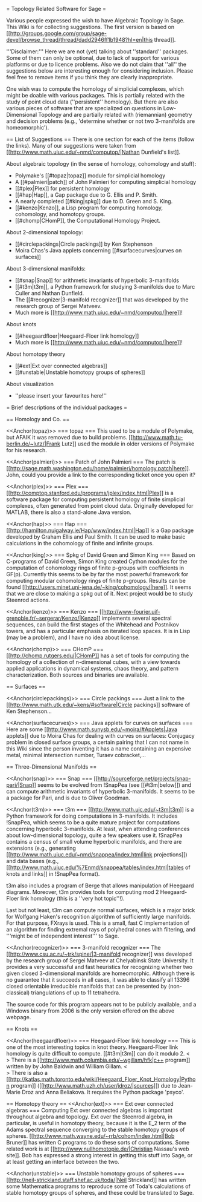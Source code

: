= Topology Related Software for Sage =

Various people expressed the wish to have Algebraic Topology in Sage. This Wiki is for collecting suggestions. The first version is based on [[http://groups.google.com/group/sage-devel/browse_thread/thread/dadd2946ff1b1948?hl=en|this thread]].

'''Disclaimer:''' Here we are not (yet) talking about ''standard'' packages. Some of them can only be optional, due to lack of support for various platforms or due to licence problems. Also we do not claim that ''all'' the suggestions below are interesting enough for considering inclusion. Please feel free to remove items if you think they are clearly inappropriate.

One wish was to compute the homology of simplicial complexes, which might be doable with various packages. This is partially related with the study of point cloud data (''persistent'' homology). But there are also various pieces of software that are specialized on questions in Low-Dimensional Topology and are partially related with (riemannian) geometry and decision problems (e.g., 'determine whether or not two 3-manifolds are homeomorphic').

== List of Suggestions ==
There is one section for each of the items (follow the links). Many of our suggestions were taken from [[http://www.math.uiuc.edu/~nmd/computop/|Nathan Dunfield's list]].

About algebraic topology (in the sense of homology, cohomology and stuff):
 * Polymake's [[#topaz|topaz]] module for simplicial homology
 * A [[#palmieri|patch]] of John Palmieri for computing simplicial homology
 * [[#plex|Plex]] for persistent homology
 * [[#hap|Hap]], a Gap package due to G. Ellis and P. Smith.
 * A nearly completed [[#king|spkg]]  due to D. Green and S. King.
 * [[#kenzo|Kenzo]], a Lisp program for computing homology, cohomology, and homotopy groups.
 * [[#chomp|CHomP]], the Computational Homology Project.

About 2-dimensional topology:
 * [[#circlepackings|Circle packings]] by Ken Stephenson
 * Moira Chas's Java applets concerning [[#surfacecurves|curves on surfaces]]

About 3-dimensional manifolds:
 * [[#snap|Snap]] for arithmetic invariants of hyperbolic 3-manifolds
 * [[#t3m|t3m]], a Python framework for studying 3-manifolds due to Marc Culler and Nathan Dunfield.
 * The [[#recognizer|3-manifold recognizer]] that was developed by the research group of Sergei Matveev.
 * Much more is [[http://www.math.uiuc.edu/~nmd/computop/|here]]!

About knots
 * [[#heegaardfloer|Heegaard-Floer link homology]] 
 * Much more is [[http://www.math.uiuc.edu/~nmd/computop/|here]]!

About homotopy theory
 * [[#ext|Ext over connected algebras]]
 * [[#unstable|Unstable homotopy groups of spheres]]

About visualization
 * ''please insert your favourites here!''

= Brief descriptions of the individual packages =

== Homology and Co. ==

<<Anchor(topaz)>>
=== topaz ===
This used to be a module of Polymake, but AFAIK it was removed due to build problems. [[http://www.math.tu-berlin.de/~lutz/|Frank Lutz]] used the module in older versions of Polymake for his research.

<<Anchor(palmieri)>>
=== Patch of John Palmieri ===
The patch is [[http://sage.math.washington.edu/home/palmieri/homology.patch|here]]. John, could you provide a link to the corresponding ticket once you open it?

<<Anchor(plex)>>
=== Plex ===
[[http://comptop.stanford.edu/programs/jplex/index.html|Plex]] is a software package for computing persistent homology of finite
simplicial complexes, often generated from point cloud data. Originally developed for MATLAB, there is also a stand-alone Java version.  

<<Anchor(hap)>>
=== Hap ===
[[http://hamilton.nuigalway.ie/Hap/www/index.html|Hap]] is a Gap package developed by Graham Ellis and Paul Smith. It can be used to make basic calculations in the cohomology of finite and infinite groups. 

<<Anchor(king)>>
=== Spkg of David Green and Simon King ===
Based on C-programs of David Green, Simon King created Cython modules for the computation of cohomology rings of finite p-groups with coefficients in GF(p). Currently this seems to be by far the most powerful framework for computing modular cohomology rings of finite p-groups. Results can be found [[http://users.minet.uni-jena.de/~king/cohomology/|here]]. It seems that we are close to making a spkg out of it. Next project would be to study Steenrod actions.

<<Anchor(kenzo)>>
=== Kenzo ===
[[http://www-fourier.ujf-grenoble.fr/~sergerar/Kenzo/|Kenzo]] implements several spectral sequences, can build the first stages of the Whitehead and Postnikov towers, and has a particular emphasis on iterated loop spaces. It is in Lisp (may be a problem), and I have no idea about license. 

<<Anchor(chomp)>>
=== CHomP ===
[[http://chomp.rutgers.edu/|CHomP]] has a set of tools for computing the homology of a collection of n-dimensional cubes, with a view towards applied applications in dynamical systems, chaos theory, and pattern characterization. Both sources and binaries are available.

== Surfaces ==

<<Anchor(circlepackings)>>
=== Circle packings ===
Just a link to the [[http://www.math.utk.edu/~kens/#software|Circle packings]] software of Ken Stephenson...

<<Anchor(surfacecurves)>>
=== Java applets for curves on surfaces ===
Here are some [[http://www.math.sunysb.edu/~moira/#Applets|Java applets]] due to Moira Chas for dealing with curves on surfaces: Conjugacy problem in closed surface groups, a certain pairing that I can not name in this Wiki since the person inventing it has a name containing an expensive metal, minimal intersection number, Turaev cobracket,...

== Three-Dimensional Manifolds ==

<<Anchor(snap)>>
=== Snap ===
[[http://sourceforge.net/projects/snap-pari/|Snap]] seems to be evolved from !SnapPea (see [[#t3m|below]]) and can compute arithmetic invariants of hyperbolic 3-manifolds. It seems to be a package for Pari, and is due to Oliver Goodman.

<<Anchor(t3m)>>
=== t3m ===
[[http://www.math.uic.edu/~t3m|t3m]] is a Python framework for doing computations in 3-manifolds. It includes !SnapPea, which seems to be a quite mature project for computations concerning hyperbolic 3-manifolds. At least, when attending conferences about low-dimensional topology, quite a few speakers use it.
!SnapPea contains a census of small volume hyperbolic manifolds, and there are extensions (e.g., generating [[http://www.math.uiuc.edu/~nmd/snappea/index.html|link projections]]) and data bases (e.g., [[http://www.math.uiuc.edu/%7Enmd/snappea/tables/index.html|tables of knots and links]] in !SnapPea format).

t3m also includes a program of Berge that allows manipulation of Heegaard diagrams. Moreover, t3m provides tools for computing mod 2 Heegaard-Floer link homology (this is a ''very hot topic''!). 

Last but not least, t3m can compute normal surfaces, which is a major brick for Wolfgang Haken's recognition algorithm of sufficiently large manifolds. For that purpose, FXrays is used. This is a small, fast C implementation of an algorithm for finding extremal rays of polyhedral cones with filtering, and '''might be of independent interest''' to Sage.

<<Anchor(recognizer)>>
=== 3-manifold recognizer ===
The [[http://www.csu.ac.ru/~trk/spine/|3-manifold recognizer]] was developed by the research group of Sergei Matveev at Chelyabinsk State University. It provides a very successful and fast heuristics for recognizing whether two given closed 3-dimensional manifolds are homeomorphic. Although there is no guarantee that it succeeds in all cases, it was able to classify all 13396 closed orientable irreducible manifolds that can be presented by (non-classical) triangulations of up to 11 tetrahedra. 

The source code for this program appears not to be publicly available, and a Windows binary from 2006 is the only version offered on the above webpage.  

== Knots ==

<<Anchor(heegaardfloer)>>
=== Heegaard-Floer link homology ===
This is one of the most interesting topics in knot theory. Heegaard-Floer link homology is quite difficult to compute. [[#t3m|t3m]] can do it modulo 2. 
<<BR>>
There is a [[http://www.math.columbia.edu/~wgillam/hfk|c++ program]] written by by John Baldwin and William Gillam.
<<BR>>
There is also a [[http://katlas.math.toronto.edu/wiki/Heegaard_Floer_Knot_Homology|Python program]] ([[http://www.math.uzh.ch/user/jdroz/|sources]]) due to Jean-Marie Droz and Anna Beliakova. It requires the Python package 'psyco'.

== Homotopy theory ==
<<Anchor(ext)>>
=== Ext over connected algebras ===
Computing Ext over connected algebras is important throughout algebra and topology. Ext over the Steenrod algebra, in particular, is useful in homotopy theory, because it is the E_2 term of the Adams spectral sequence converging to the stable homotopy groups of spheres.  [[http://www.math.wayne.edu/~rrb/cohom/index.html|Bob Bruner]] has written C programs to do these sorts of computations.  Some related work is at [[http://www.nullhomotopie.de/|Christian Nassau's web site]].  Bob has expressed a strong interest in getting this stuff into Sage, or at least getting an interface between the two.

<<Anchor(unstable)>>
=== Unstable homotopy groups of spheres ===
[[http://neil-strickland.staff.shef.ac.uk/toda/|Neil Strickland]] has written some Mathematica programs to reproduce some of Toda's calculations of stable homotopy groups of spheres, and these could be translated to Sage.
